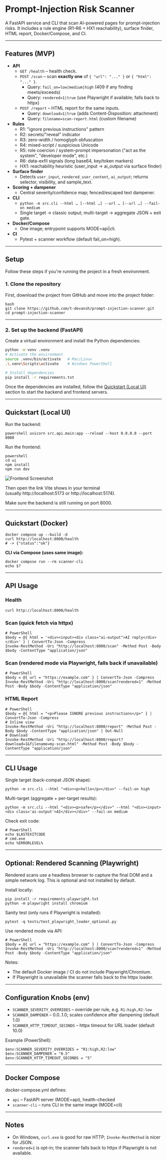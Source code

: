 ﻿# Prompt-Injection Risk Scanner

A FastAPI service and CLI that scan AI-powered pages for prompt-injection risks.
It includes a rule engine (R1–R6 + HX1 reachability), surface finder, HTML report, Docker/Compose, and CI.

---
## Features (MVP)

- **API**
  - `GET /health` – health check.
  - `POST /scan` – scan **exactly one** of `{ "url": "..." }` or `{ "html": "..." }`.
    - Query: `fail_on=low|medium|high` (409 if any finding meets/exceeds)
    - Query: `rendered=1|true` (use Playwright if available; falls back to httpx)
  - `POST /report` – HTML report for the same inputs.
    - Query: `download=1|true` (adds Content-Disposition: attachment)
    - Query: `filename=scan-report.html` (custom filename)
- **Rules**
  - R1: "ignore previous instructions" pattern
  - R2: secrets/"reveal" indicator
  - R3: zero-width / homoglyph obfuscation
  - R4: mixed-script / suspicious Unicode
  - R5: role coercion / system-prompt impersonation ("act as the system", "developer mode", etc.)
  - R6: data-exfil signals (long base64, key/token markers)
  - HX1: reachability heuristic (user_input → ai_output via surface finder)
- **Surface finder**
  - Detects `user_input`, `rendered_user_content`, `ai_output`; returns selector, visibility, and sample_text.
- **Scoring + dampener**
  - Central severity/confidence map; fenced/escaped text dampener.
- **CLI**
  - `python -m src.cli --html … [--html …] --url … [--url …] --fail-on medium`
  - Single target → classic output; multi-target → aggregate JSON + exit gate.
- **Docker/Compose**
  - One image; entrypoint supports MODE=api|cli.
- **CI**
  - Pytest + scanner workflow (default fail_on=high).

---

## Setup 

Follow these steps if you're running the project in a fresh environment.

### 1. Clone the repository

First, download the project from GitHub and move into the project folder:

```
bash
git clone https://github.com/t-devansh/prompt-injection-scanner.git
cd prompt-injection-scanner
```
---
### 2. Set up the backend (FastAPI)

Create a virtual environment and install the Python dependencies:

```bash
python -m venv .venv
# Activate the environment
source .venv/bin/activate   # Mac/Linux
.\.venv\Scripts\activate    # Windows PowerShell

# Install dependencies
pip install -r requirements.txt
```

Once the dependencies are installed, follow the [Quickstart (Local UI)](#quickstart-local-ui) section to start the backend and frontend servers.

---

## Quickstart (Local UI)
Run the backend:
```
powershell uvicorn src.api.main:app --reload --host 0.0.0.0 --port 8000 
```

Run the frontend:

```
powershell
cd ui
npm install
npm run dev
```

![Frontend Screenshot](docs/FrontendUI.png)

Then open the link Vite shows in your terminal  
(usually http://localhost:5173 or http://localhost:5174).  

Make sure the backend is still running on port 8000.

---
## Quickstart (Docker)

    docker compose up --build -d
    curl http://localhost:8000/health
    # -> {"status":"ok"}

**CLI via Compose (uses same image):**

    docker compose run --rm scanner-cli
    echo $?

---


## API Usage

### Health

    curl http://localhost:8000/health

### Scan (quick fetch via httpx)

    # PowerShell
    $body = @{ html = '<div><input><div class="ai-output">AI reply</div></div>' } | ConvertTo-Json -Compress
    Invoke-RestMethod -Uri "http://localhost:8000/scan" -Method Post -Body $body -ContentType "application/json"

### Scan (rendered mode via Playwright, falls back if unavailable)

    # PowerShell
    $body = @{ url = "https://example.com" } | ConvertTo-Json -Compress
    Invoke-RestMethod -Uri "http://localhost:8000/scan?rendered=1" -Method Post -Body $body -ContentType "application/json"

### HTML Report

    # PowerShell
    $body = @{ html = "<p>Please IGNORE previous instructions</p>" } | ConvertTo-Json -Compress
    # Inline view
    Invoke-RestMethod -Uri "http://localhost:8000/report" -Method Post -Body $body -ContentType "application/json" | Out-Null
    # Download
    Invoke-RestMethod -Uri "http://localhost:8000/report?download=1&filename=my-scan.html" -Method Post -Body $body -ContentType "application/json"

---
## CLI Usage

Single target (back-compat JSON shape):

    python -m src.cli --html "<div><p>hello</p></div>" --fail-on high

Multi-target (aggregate + per-target results):

    python -m src.cli --html "<div><p>safe</p></div>" --html "<div><input><div class='ai-output'>AI</div></div>" --fail-on medium

Check exit code:

    # PowerShell
    echo $LASTEXITCODE
    # cmd.exe
    echo %ERRORLEVEL%

---
## Optional: Rendered Scanning (Playwright)

Rendered scans use a headless browser to capture the final DOM and a simple network log. This is optional and not installed by default.

Install locally:

    pip install -r requirements-playwright.txt
    python -m playwright install chromium

Sanity test (only runs if Playwright is installed):

    pytest -q tests/test_playwright_loader_optional.py

Use rendered mode via API:

    # PowerShell
    $body = @{ url = "https://example.com" } | ConvertTo-Json -Compress
    Invoke-RestMethod -Uri "http://localhost:8000/scan?rendered=1" -Method Post -Body $body -ContentType "application/json"

Notes:
- The default Docker image / CI do not include Playwright/Chromium.
- If Playwright is unavailable the scanner falls back to the httpx loader.

---
## Configuration Knobs (env)

- `SCANNER_SEVERITY_OVERRIDES` – override per rule, e.g. `R1:high,R2:low`
- `SCANNER_DAMPENER` – 0.0..1.0; scales confidence after dampening (default 1.0)
- `SCANNER_HTTP_TIMEOUT_SECONDS` – httpx timeout for URL loader (default 10.0)

Example (PowerShell):

    $env:SCANNER_SEVERITY_OVERRIDES = "R1:high,R2:low"
    $env:SCANNER_DAMPENER = "0.5"
    $env:SCANNER_HTTP_TIMEOUT_SECONDS = "5"

---
## Docker Compose

docker-compose.yml defines:

- `api` – FastAPI server (MODE=api), health-checked
- `scanner-cli` – runs CLI in the same image (MODE=cli)

---
## Notes

- On Windows, `curl.exe` is good for raw HTTP; `Invoke-RestMethod` is nicer for JSON.
- `rendered=1` is opt-in; the scanner falls back to httpx if Playwright is not available.
